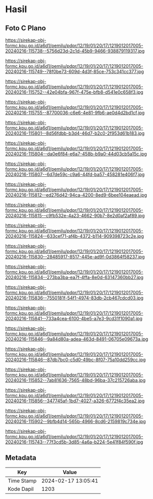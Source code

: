 # Hasil

## Foto C Plano

https://sirekap-obj-formc.kpu.go.id/a6d1/pemilu/pdpr/12/19/01/20/17/1219012017005-20240216-115738--5756d23d-2c1d-45b9-9466-938879119317.jpg

https://sirekap-obj-formc.kpu.go.id/a6d1/pemilu/pdpr/12/19/01/20/17/1219012017005-20240216-115749--78f0be73-609d-4d3f-85ce-753c341cc377.jpg

https://sirekap-obj-formc.kpu.go.id/a6d1/pemilu/pdpr/12/19/01/20/17/1219012017005-20240216-115752--42e04bfa-967f-475e-bfb8-d541e0c658f3.jpg

https://sirekap-obj-formc.kpu.go.id/a6d1/pemilu/pdpr/12/19/01/20/17/1219012017005-20240216-115755--87700036-c6e6-4e81-9fb6-ae0d4d2bd1cf.jpg

https://sirekap-obj-formc.kpu.go.id/a6d1/pemilu/pdpr/12/19/01/20/17/1219012017005-20240216-115801--8d56fdbb-b3d4-46d7-b2c0-2f953d61b183.jpg

https://sirekap-obj-formc.kpu.go.id/a6d1/pemilu/pdpr/12/19/01/20/17/1219012017005-20240216-115804--da0e6f84-e6a7-458b-b9a0-44d03cb5a15c.jpg

https://sirekap-obj-formc.kpu.go.id/a6d1/pemilu/pdpr/12/19/01/20/17/1219012017005-20240216-115807--6d7de59c-c9a6-44fd-ba57-458281e406f7.jpg

https://sirekap-obj-formc.kpu.go.id/a6d1/pemilu/pdpr/12/19/01/20/17/1219012017005-20240216-115812--ed276d42-94ca-4200-8ed9-6bee104eaead.jpg

https://sirekap-obj-formc.kpu.go.id/a6d1/pemilu/pdpr/12/19/01/20/17/1219012017005-20240216-115815--c9fb532e-4a23-4662-90b7-8e2d0af2af89.jpg

https://sirekap-obj-formc.kpu.go.id/a6d1/pemilu/pdpr/12/19/01/20/17/1219012017005-20240216-115824--633cef71-af4b-4372-b114-909398723c2e.jpg

https://sirekap-obj-formc.kpu.go.id/a6d1/pemilu/pdpr/12/19/01/20/17/1219012017005-20240216-115830--28485917-8517-445e-ad9f-0d3864f58237.jpg

https://sirekap-obj-formc.kpu.go.id/a6d1/pemilu/pdpr/12/19/01/20/17/1219012017005-20240216-115834--273ba3ba-ea7f-4ffa-8e0d-63147360bb27.jpg

https://sirekap-obj-formc.kpu.go.id/a6d1/pemilu/pdpr/12/19/01/20/17/1219012017005-20240216-115836--7550181f-54f1-4974-83db-2cb467cdcd03.jpg

https://sirekap-obj-formc.kpu.go.id/a6d1/pemilu/pdpr/12/19/01/20/17/1219012017005-20240216-115841--733a4cea-6100-4be5-a7e3-9cd31f1090a1.jpg

https://sirekap-obj-formc.kpu.go.id/a6d1/pemilu/pdpr/12/19/01/20/17/1219012017005-20240216-115846--9a84d80a-adea-463d-8491-06705e09673a.jpg

https://sirekap-obj-formc.kpu.go.id/a6d1/pemilu/pdpr/12/19/01/20/17/1219012017005-20240216-115846--87db7bc0-c5d0-49bc-8f07-75a10dd259cc.jpg

https://sirekap-obj-formc.kpu.go.id/a6d1/pemilu/pdpr/12/19/01/20/17/1219012017005-20240216-115852--7ab81636-7565-48bd-96ba-37c215726aba.jpg

https://sirekap-obj-formc.kpu.go.id/a6d1/pemilu/pdpr/12/19/01/20/17/1219012017005-20240216-115856--347745af-1bd7-4027-a326-6772f4c35ea2.jpg

https://sirekap-obj-formc.kpu.go.id/a6d1/pemilu/pdpr/12/19/01/20/17/1219012017005-20240216-115902--9bfb4d14-565b-4966-8cd6-2159819c734e.jpg

https://sirekap-obj-formc.kpu.go.id/a6d1/pemilu/pdpr/12/19/01/20/17/1219012017005-20240216-115743--77f3cd5b-3d85-4a6a-b224-5e41f84f590f.jpg


## Metadata

| Key        | Value               |
| ---------- | ------------------- |
| Time Stamp | 2024-02-17 13:05:41 |
| Kode Dapil | 1203                |



